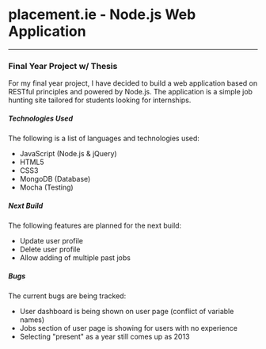 # placement.ie - Node.js Web Application

---

### Final Year Project w/ Thesis

For my final year project, I have decided to build a web application based on RESTful principles
and powered by Node.js. The application is a simple job hunting site tailored for students
looking for internships.

##### Technologies Used

The following is a list of languages and technologies used:
* JavaScript (Node.js & jQuery)
* HTML5
* CSS3
* MongoDB (Database)
* Mocha (Testing)

##### Next Build

The following features are planned for the next build:
* Update user profile
* Delete user profile
* Allow adding of multiple past jobs

##### Bugs

The current bugs are being tracked:
* User dashboard is being shown on user page (conflict of variable names)
* Jobs section of user page is showing for users with no experience
* Selecting "present" as a year still comes up as 2013